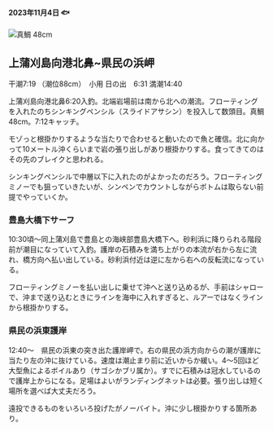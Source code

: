 #### 2023年11月4日 :fish:

![真鯛 48cm](https://i.gyazo.com/ef7a9fe4d19c88f21ee91ab39c1e63b8.jpg)

## 上蒲刈島向港北鼻~県民の浜岬

干潮7:19 （潮位88cm）　小用
日の出　6:31
満潮14:40

上蒲刈島向港北鼻6:20入釣。北端岩場前は南から北への潮流。フローティングを入れたのちシンキングペンシル（スライドアサシン）を投入して数頭目。真鯛48cm。7:12キャッチ。

モゾっと根掛かりするような当たりで合わせると動いたので魚と確信。北に向かって10メートル沖くらいまで岩の張り出しがあり根掛かりする。食ってきてのはその先のブレイクと思われる。

シンキングペンシルで中層以下に入れたのがよかったのだろう。フローティングミノーでも狙っていきたいが、シンペンでカウントしながらボトムは取らない前提でやっていくか。

### 豊島大橋下サーフ

10:30頃〜同上蒲刈島で豊島との海峡部豊島大橋下へ。砂利浜に降りられる階段前が潮目になっていて入釣。護岸の石積みを満ち上がりの本流が右から左に流れ、橋方向へ払い出している。砂利浜付近は逆に左から右への反転流になっている。

フローティングミノーを払い出しに乗せて沖へと送り込めるが、手前はシャローで、沖まで送り込むときにラインを海中に入れすぎると、ルアーではなくラインから根掛かりする。

### 県民の浜東護岸

12:40〜　県民の浜東の突き出た護岸岬で。右の県民の浜方向からの潮が護岸に当たり左の沖に抜けている。速度は潮止まり前に近いからか緩い。4〜5回ほど大型魚によるボイルあり（サゴシかブリ属か）。すでに石積みは冠水しているので護岸上からになる。足場はよいがランディングネットは必要。張り出しは短く場所を選べば大丈夫だろう。

遠投できるものをいろいろ投げたがノーバイト。沖に少し根掛かりする箇所あり。